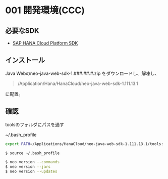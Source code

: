 # 001 開発環境(CCC)

## 必要なSDK

* [SAP HANA Cloud Platform SDK](https://tools.hana.ondemand.com/#cloud)

## インストール　

Java Webのneo-java-web-sdk-1.###.##.#.zip をダウンロードし、解凍し、

> /Application/Hana/HanaCloud/neo-java-web-sdk-1.111.13.1

に配置。

## 確認

toolsのフォルダにパスを通す

~/.bash_profile

```bash
export PATH=/Applications/HanaCloud/neo-java-web-sdk-1.111.13.1/tools:....
```

```bash
$ source ~/.bash_profile
```

```bash
$ neo version --commands
$ neo version --jars
$ neo version --updates
```

